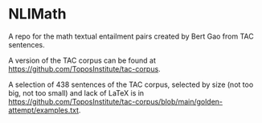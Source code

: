 # NLIMath
A repo for the  math textual entailment pairs created by Bert Gao from TAC sentences.

A version of the TAC corpus can be found at https://github.com/ToposInstitute/tac-corpus.

A selection of 438 sentences of the TAC corpus, selected by size (not too big, not too small) and lack of LaTeX is in
https://github.com/ToposInstitute/tac-corpus/blob/main/golden-attempt/examples.txt.


